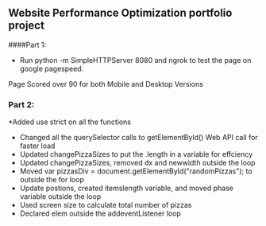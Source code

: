 ## Website Performance Optimization portfolio project

####Part 1: 

* Run python -m SimpleHTTPServer 8080 and ngrok to test the page on google pagespeed.

Page Scored over 90 for both Mobile and Desktop Versions

### Part 2:

*Added use strict on all the functions
* Changed all the querySelector calls to getElementById() Web API call for faster load
* Updated changePizzaSizes to put the .length in a variable for effciency
* Updated changePizzaSizes, removed dx and newwidth outside the loop
* Moved   var pizzasDiv = document.getElementById("randomPizzas"); to outside the for loop
* Update postions, created itemslength variable, and moved phase variable outside the loop
* Used screen size to calculate total number of pizzas
* Declared elem outside the addeventListener loop